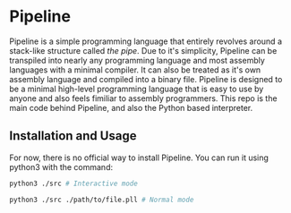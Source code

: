 # Pipeline
Pipeline is a simple programming language that entirely revolves around a stack-like structure called *the pipe*. Due to it's simplicity, Pipeline can be transpiled into nearly any programming language and most assembly languages with a minimal compiler. It can also be treated as it's own assembly language and compiled into a binary file. Pipeline is designed to be a minimal high-level programming language that is easy to use by anyone and also feels fimiliar to assembly programmers. This repo is the main code behind Pipeline, and also the Python based interpreter.

## Installation and Usage
For now, there is no official way to install Pipeline. You can run it using python3 with the command:
```sh
python3 ./src # Interactive mode

python3 ./src ./path/to/file.pll # Normal mode
```
